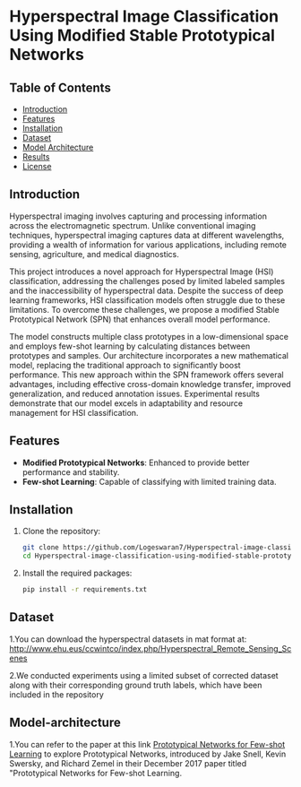 # Hyperspectral Image Classification Using Modified Stable Prototypical Networks

## Table of Contents
- [Introduction](#introduction)
- [Features](#features)
- [Installation](#installation)
- [Dataset](#dataset)
- [Model Architecture](#model-architecture)
- [Results](#results)
- [License](#license)

## Introduction
Hyperspectral imaging involves capturing and processing information across the electromagnetic spectrum. Unlike conventional imaging techniques, hyperspectral imaging captures data at different wavelengths, providing a wealth of information for various applications, including remote sensing, agriculture, and medical diagnostics.

This project introduces a novel approach for Hyperspectral Image (HSI) classification, addressing the challenges posed by limited labeled samples and the inaccessibility of hyperspectral data. Despite the success of deep learning frameworks, HSI classification models often struggle due to these limitations. To overcome these challenges, we propose a modified Stable Prototypical Network (SPN) that enhances overall model performance. 

The model constructs multiple class prototypes in a low-dimensional space and employs few-shot learning by calculating distances between prototypes and samples. Our architecture incorporates a new mathematical model, replacing the traditional approach to significantly boost performance. This new approach within the SPN framework offers several advantages, including effective cross-domain knowledge transfer, improved generalization, and reduced annotation issues. Experimental results demonstrate that our model excels in adaptability and resource management for HSI classification.

## Features
- **Modified Prototypical Networks**: Enhanced to provide better performance and stability.
- **Few-shot Learning**: Capable of classifying with limited training data.

## Installation
1. Clone the repository:
    ```bash
    git clone https://github.com/Logeswaran7/Hyperspectral-image-classification-using-modified-stable-prototypical-networks.git
    cd Hyperspectral-image-classification-using-modified-stable-prototypical-networks
    ```
2. Install the required packages:
    ```bash
    pip install -r requirements.txt
    ```

## Dataset
1.You can download the hyperspectral datasets in mat format at: http://www.ehu.eus/ccwintco/index.php/Hyperspectral_Remote_Sensing_Scenes

2.We conducted experiments using a limited subset of corrected dataset along with their corresponding ground truth labels, which have been included in the repository

## Model-architecture
1.You can refer to the paper at this link [Prototypical Networks for Few-shot Learning](https://arxiv.org/abs/1703.05175) to explore Prototypical Networks, introduced by Jake Snell, Kevin Swersky, and Richard Zemel in their December 2017 paper titled "Prototypical Networks for Few-shot Learning.
